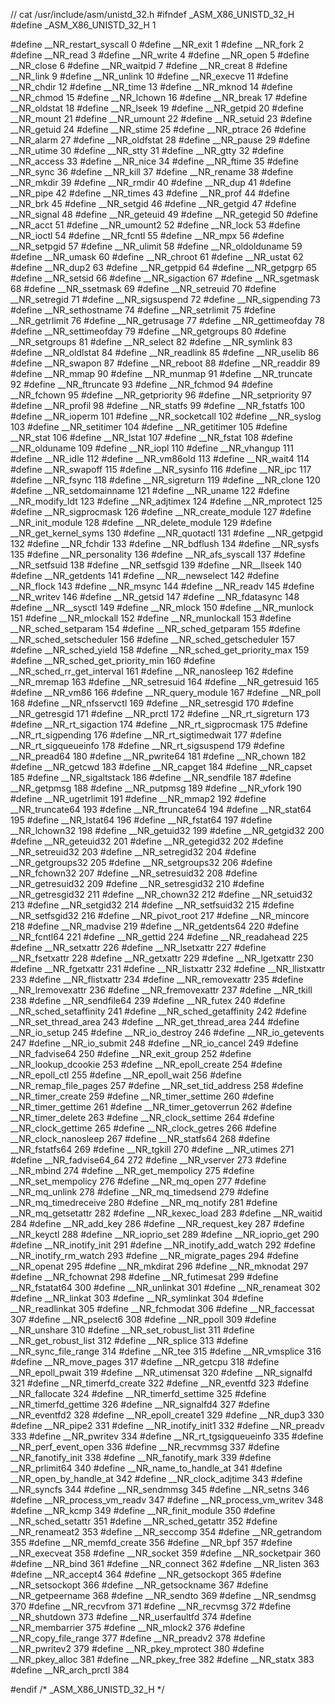 // cat /usr/include/asm/unistd_32.h 
#ifndef _ASM_X86_UNISTD_32_H
#define _ASM_X86_UNISTD_32_H 1

#define __NR_restart_syscall 0
#define __NR_exit 1
#define __NR_fork 2
#define __NR_read 3
#define __NR_write 4
#define __NR_open 5
#define __NR_close 6
#define __NR_waitpid 7
#define __NR_creat 8
#define __NR_link 9
#define __NR_unlink 10
#define __NR_execve 11
#define __NR_chdir 12
#define __NR_time 13
#define __NR_mknod 14
#define __NR_chmod 15
#define __NR_lchown 16
#define __NR_break 17
#define __NR_oldstat 18
#define __NR_lseek 19
#define __NR_getpid 20
#define __NR_mount 21
#define __NR_umount 22
#define __NR_setuid 23
#define __NR_getuid 24
#define __NR_stime 25
#define __NR_ptrace 26
#define __NR_alarm 27
#define __NR_oldfstat 28
#define __NR_pause 29
#define __NR_utime 30
#define __NR_stty 31
#define __NR_gtty 32
#define __NR_access 33
#define __NR_nice 34
#define __NR_ftime 35
#define __NR_sync 36
#define __NR_kill 37
#define __NR_rename 38
#define __NR_mkdir 39
#define __NR_rmdir 40
#define __NR_dup 41
#define __NR_pipe 42
#define __NR_times 43
#define __NR_prof 44
#define __NR_brk 45
#define __NR_setgid 46
#define __NR_getgid 47
#define __NR_signal 48
#define __NR_geteuid 49
#define __NR_getegid 50
#define __NR_acct 51
#define __NR_umount2 52
#define __NR_lock 53
#define __NR_ioctl 54
#define __NR_fcntl 55
#define __NR_mpx 56
#define __NR_setpgid 57
#define __NR_ulimit 58
#define __NR_oldolduname 59
#define __NR_umask 60
#define __NR_chroot 61
#define __NR_ustat 62
#define __NR_dup2 63
#define __NR_getppid 64
#define __NR_getpgrp 65
#define __NR_setsid 66
#define __NR_sigaction 67
#define __NR_sgetmask 68
#define __NR_ssetmask 69
#define __NR_setreuid 70
#define __NR_setregid 71
#define __NR_sigsuspend 72
#define __NR_sigpending 73
#define __NR_sethostname 74
#define __NR_setrlimit 75
#define __NR_getrlimit 76
#define __NR_getrusage 77
#define __NR_gettimeofday 78
#define __NR_settimeofday 79
#define __NR_getgroups 80
#define __NR_setgroups 81
#define __NR_select 82
#define __NR_symlink 83
#define __NR_oldlstat 84
#define __NR_readlink 85
#define __NR_uselib 86
#define __NR_swapon 87
#define __NR_reboot 88
#define __NR_readdir 89
#define __NR_mmap 90
#define __NR_munmap 91
#define __NR_truncate 92
#define __NR_ftruncate 93
#define __NR_fchmod 94
#define __NR_fchown 95
#define __NR_getpriority 96
#define __NR_setpriority 97
#define __NR_profil 98
#define __NR_statfs 99
#define __NR_fstatfs 100
#define __NR_ioperm 101
#define __NR_socketcall 102
#define __NR_syslog 103
#define __NR_setitimer 104
#define __NR_getitimer 105
#define __NR_stat 106
#define __NR_lstat 107
#define __NR_fstat 108
#define __NR_olduname 109
#define __NR_iopl 110
#define __NR_vhangup 111
#define __NR_idle 112
#define __NR_vm86old 113
#define __NR_wait4 114
#define __NR_swapoff 115
#define __NR_sysinfo 116
#define __NR_ipc 117
#define __NR_fsync 118
#define __NR_sigreturn 119
#define __NR_clone 120
#define __NR_setdomainname 121
#define __NR_uname 122
#define __NR_modify_ldt 123
#define __NR_adjtimex 124
#define __NR_mprotect 125
#define __NR_sigprocmask 126
#define __NR_create_module 127
#define __NR_init_module 128
#define __NR_delete_module 129
#define __NR_get_kernel_syms 130
#define __NR_quotactl 131
#define __NR_getpgid 132
#define __NR_fchdir 133
#define __NR_bdflush 134
#define __NR_sysfs 135
#define __NR_personality 136
#define __NR_afs_syscall 137
#define __NR_setfsuid 138
#define __NR_setfsgid 139
#define __NR__llseek 140
#define __NR_getdents 141
#define __NR__newselect 142
#define __NR_flock 143
#define __NR_msync 144
#define __NR_readv 145
#define __NR_writev 146
#define __NR_getsid 147
#define __NR_fdatasync 148
#define __NR__sysctl 149
#define __NR_mlock 150
#define __NR_munlock 151
#define __NR_mlockall 152
#define __NR_munlockall 153
#define __NR_sched_setparam 154
#define __NR_sched_getparam 155
#define __NR_sched_setscheduler 156
#define __NR_sched_getscheduler 157
#define __NR_sched_yield 158
#define __NR_sched_get_priority_max 159
#define __NR_sched_get_priority_min 160
#define __NR_sched_rr_get_interval 161
#define __NR_nanosleep 162
#define __NR_mremap 163
#define __NR_setresuid 164
#define __NR_getresuid 165
#define __NR_vm86 166
#define __NR_query_module 167
#define __NR_poll 168
#define __NR_nfsservctl 169
#define __NR_setresgid 170
#define __NR_getresgid 171
#define __NR_prctl 172
#define __NR_rt_sigreturn 173
#define __NR_rt_sigaction 174
#define __NR_rt_sigprocmask 175
#define __NR_rt_sigpending 176
#define __NR_rt_sigtimedwait 177
#define __NR_rt_sigqueueinfo 178
#define __NR_rt_sigsuspend 179
#define __NR_pread64 180
#define __NR_pwrite64 181
#define __NR_chown 182
#define __NR_getcwd 183
#define __NR_capget 184
#define __NR_capset 185
#define __NR_sigaltstack 186
#define __NR_sendfile 187
#define __NR_getpmsg 188
#define __NR_putpmsg 189
#define __NR_vfork 190
#define __NR_ugetrlimit 191
#define __NR_mmap2 192
#define __NR_truncate64 193
#define __NR_ftruncate64 194
#define __NR_stat64 195
#define __NR_lstat64 196
#define __NR_fstat64 197
#define __NR_lchown32 198
#define __NR_getuid32 199
#define __NR_getgid32 200
#define __NR_geteuid32 201
#define __NR_getegid32 202
#define __NR_setreuid32 203
#define __NR_setregid32 204
#define __NR_getgroups32 205
#define __NR_setgroups32 206
#define __NR_fchown32 207
#define __NR_setresuid32 208
#define __NR_getresuid32 209
#define __NR_setresgid32 210
#define __NR_getresgid32 211
#define __NR_chown32 212
#define __NR_setuid32 213
#define __NR_setgid32 214
#define __NR_setfsuid32 215
#define __NR_setfsgid32 216
#define __NR_pivot_root 217
#define __NR_mincore 218
#define __NR_madvise 219
#define __NR_getdents64 220
#define __NR_fcntl64 221
#define __NR_gettid 224
#define __NR_readahead 225
#define __NR_setxattr 226
#define __NR_lsetxattr 227
#define __NR_fsetxattr 228
#define __NR_getxattr 229
#define __NR_lgetxattr 230
#define __NR_fgetxattr 231
#define __NR_listxattr 232
#define __NR_llistxattr 233
#define __NR_flistxattr 234
#define __NR_removexattr 235
#define __NR_lremovexattr 236
#define __NR_fremovexattr 237
#define __NR_tkill 238
#define __NR_sendfile64 239
#define __NR_futex 240
#define __NR_sched_setaffinity 241
#define __NR_sched_getaffinity 242
#define __NR_set_thread_area 243
#define __NR_get_thread_area 244
#define __NR_io_setup 245
#define __NR_io_destroy 246
#define __NR_io_getevents 247
#define __NR_io_submit 248
#define __NR_io_cancel 249
#define __NR_fadvise64 250
#define __NR_exit_group 252
#define __NR_lookup_dcookie 253
#define __NR_epoll_create 254
#define __NR_epoll_ctl 255
#define __NR_epoll_wait 256
#define __NR_remap_file_pages 257
#define __NR_set_tid_address 258
#define __NR_timer_create 259
#define __NR_timer_settime 260
#define __NR_timer_gettime 261
#define __NR_timer_getoverrun 262
#define __NR_timer_delete 263
#define __NR_clock_settime 264
#define __NR_clock_gettime 265
#define __NR_clock_getres 266
#define __NR_clock_nanosleep 267
#define __NR_statfs64 268
#define __NR_fstatfs64 269
#define __NR_tgkill 270
#define __NR_utimes 271
#define __NR_fadvise64_64 272
#define __NR_vserver 273
#define __NR_mbind 274
#define __NR_get_mempolicy 275
#define __NR_set_mempolicy 276
#define __NR_mq_open 277
#define __NR_mq_unlink 278
#define __NR_mq_timedsend 279
#define __NR_mq_timedreceive 280
#define __NR_mq_notify 281
#define __NR_mq_getsetattr 282
#define __NR_kexec_load 283
#define __NR_waitid 284
#define __NR_add_key 286
#define __NR_request_key 287
#define __NR_keyctl 288
#define __NR_ioprio_set 289
#define __NR_ioprio_get 290
#define __NR_inotify_init 291
#define __NR_inotify_add_watch 292
#define __NR_inotify_rm_watch 293
#define __NR_migrate_pages 294
#define __NR_openat 295
#define __NR_mkdirat 296
#define __NR_mknodat 297
#define __NR_fchownat 298
#define __NR_futimesat 299
#define __NR_fstatat64 300
#define __NR_unlinkat 301
#define __NR_renameat 302
#define __NR_linkat 303
#define __NR_symlinkat 304
#define __NR_readlinkat 305
#define __NR_fchmodat 306
#define __NR_faccessat 307
#define __NR_pselect6 308
#define __NR_ppoll 309
#define __NR_unshare 310
#define __NR_set_robust_list 311
#define __NR_get_robust_list 312
#define __NR_splice 313
#define __NR_sync_file_range 314
#define __NR_tee 315
#define __NR_vmsplice 316
#define __NR_move_pages 317
#define __NR_getcpu 318
#define __NR_epoll_pwait 319
#define __NR_utimensat 320
#define __NR_signalfd 321
#define __NR_timerfd_create 322
#define __NR_eventfd 323
#define __NR_fallocate 324
#define __NR_timerfd_settime 325
#define __NR_timerfd_gettime 326
#define __NR_signalfd4 327
#define __NR_eventfd2 328
#define __NR_epoll_create1 329
#define __NR_dup3 330
#define __NR_pipe2 331
#define __NR_inotify_init1 332
#define __NR_preadv 333
#define __NR_pwritev 334
#define __NR_rt_tgsigqueueinfo 335
#define __NR_perf_event_open 336
#define __NR_recvmmsg 337
#define __NR_fanotify_init 338
#define __NR_fanotify_mark 339
#define __NR_prlimit64 340
#define __NR_name_to_handle_at 341
#define __NR_open_by_handle_at 342
#define __NR_clock_adjtime 343
#define __NR_syncfs 344
#define __NR_sendmmsg 345
#define __NR_setns 346
#define __NR_process_vm_readv 347
#define __NR_process_vm_writev 348
#define __NR_kcmp 349
#define __NR_finit_module 350
#define __NR_sched_setattr 351
#define __NR_sched_getattr 352
#define __NR_renameat2 353
#define __NR_seccomp 354
#define __NR_getrandom 355
#define __NR_memfd_create 356
#define __NR_bpf 357
#define __NR_execveat 358
#define __NR_socket 359
#define __NR_socketpair 360
#define __NR_bind 361
#define __NR_connect 362
#define __NR_listen 363
#define __NR_accept4 364
#define __NR_getsockopt 365
#define __NR_setsockopt 366
#define __NR_getsockname 367
#define __NR_getpeername 368
#define __NR_sendto 369
#define __NR_sendmsg 370
#define __NR_recvfrom 371
#define __NR_recvmsg 372
#define __NR_shutdown 373
#define __NR_userfaultfd 374
#define __NR_membarrier 375
#define __NR_mlock2 376
#define __NR_copy_file_range 377
#define __NR_preadv2 378
#define __NR_pwritev2 379
#define __NR_pkey_mprotect 380
#define __NR_pkey_alloc 381
#define __NR_pkey_free 382
#define __NR_statx 383
#define __NR_arch_prctl 384

#endif /* _ASM_X86_UNISTD_32_H */
